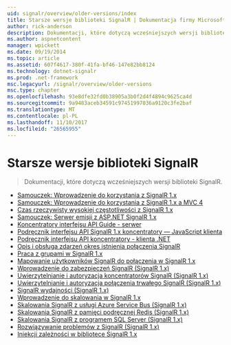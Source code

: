 ```yaml
---
uid: signalr/overview/older-versions/index
title: Starsze wersje biblioteki SignalR | Dokumentacja firmy Microsoft
author: rick-anderson
description: Dokumentacji, które dotyczą wcześniejszych wersji biblioteki SignalR.
ms.author: aspnetcontent
manager: wpickett
ms.date: 09/19/2014
ms.topic: article
ms.assetid: 607f4617-380f-41fa-bf46-147e82bb8124
ms.technology: dotnet-signalr
ms.prod: .net-framework
msc.legacyurl: /signalr/overview/older-versions
msc.type: chapter
ms.openlocfilehash: 93e8dfe32fd0b38905a3b0f2d4f4894c9625ca4d
ms.sourcegitcommit: 9a9483aceb34591c97451997036a9120c3fe2baf
ms.translationtype: MT
ms.contentlocale: pl-PL
ms.lasthandoff: 11/10/2017
ms.locfileid: "26565955"
---
```

<a name="signalr-older-versions"></a>Starsze wersje biblioteki SignalR
====================
> Dokumentacji, które dotyczą wcześniejszych wersji biblioteki SignalR.


- [Samouczek: Wprowadzenie do korzystania z SignalR 1.x](tutorial-getting-started-with-signalr.md)
- [Samouczek: Wprowadzenie do korzystania z SignalR 1.x a MVC 4](tutorial-getting-started-with-signalr-and-mvc-4.md)
- [Czas rzeczywisty wysokiej częstotliwości z SignalR 1.x](tutorial-high-frequency-realtime-with-signalr.md)
- [Samouczek: Serwer emisji z ASP.NET SignalR 1.x](tutorial-server-broadcast-with-aspnet-signalr.md)
- [Koncentratory interfejsu API Guide - serwer](signalr-1x-hubs-api-guide-server.md)
- [Podręcznik interfejsu API SignalR 1.x koncentratory — JavaScript klienta](signalr-1x-hubs-api-guide-javascript-client.md)
- [Podręcznik interfejsu API koncentratory - klienta .NET](signalr-1x-hubs-api-guide-net-client.md)
- [Opis i obsługa zdarzeń okres istnienia połączenia SignalR](handling-connection-lifetime-events.md)
- [Praca z grupami w SignalR 1.x](working-with-groups.md)
- [Mapowanie użytkowników SignalR do połączenia w SignalR 1.x](mapping-users-to-connections.md)
- [Wprowadzenie do zabezpieczeń SignalR (SignalR 1.x)](introduction-to-security.md)
- [Uwierzytelnianie i autoryzacja koncentratorów SignalR (SignalR 1.x)](hub-authorization.md)
- [Uwierzytelnianie i autoryzacja połączenia trwałego SignalR (SignalR 1.x)](persistent-connection-authorization.md)
- [SignalR wydajności (SignalR 1.x)](signalr-performance.md)
- [Wprowadzenie do skalowania w SignalR 1.x](scaleout-in-signalr.md)
- [Skalowania SignalR z usługi Azure Service Bus (SignalR 1.x)](scaleout-with-windows-azure-service-bus.md)
- [Skalowania SignalR z pamięci podręcznej Redis (SignalR 1.x)](scaleout-with-redis.md)
- [Skalowania SignalR z programem SQL Server (SignalR 1.x)](scaleout-with-sql-server.md)
- [Rozwiązywanie problemów z SignalR (SignalR 1.x)](troubleshooting.md)
- [Iniekcji zależności w bibliotece SignalR 1.x](dependency-injection.md)
